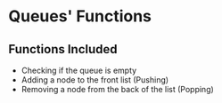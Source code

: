 # Queues' Functions

## Functions Included
* Checking if the queue is empty 
* Adding a node to the front list (Pushing)
* Removing a node from the back of the list (Popping)

